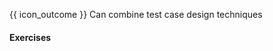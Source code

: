 <span id="prereqs"></span>

<span id="outcomes">{{ icon_outcome }} Can combine test case design techniques</span>

<div id="title">

#### Exercises

</div>

<div id="body">
</div>

<div id="extras">
  <include src="exercises.md" />
</div>